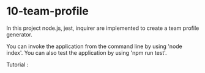 # 10-team-profile

In this project node.js, jest, inquirer are implemented to create a team profile generator.

You can invoke the application from the command line by using 'node index'.
You can also test the application by using 'npm run test'.

Tutorial :
